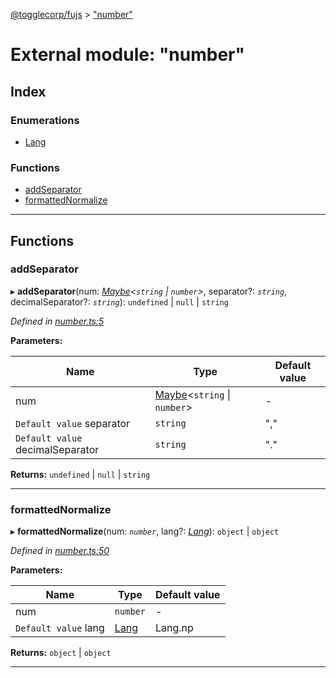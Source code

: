 [@togglecorp/fujs](../README.md) > ["number"](../modules/_number_.md)

# External module: "number"

## Index

### Enumerations

* [Lang](../enums/_number_.lang.md)

### Functions

* [addSeparator](_number_.md#addseparator)
* [formattedNormalize](_number_.md#formattednormalize)

---

## Functions

<a id="addseparator"></a>

###  addSeparator

▸ **addSeparator**(num: *[Maybe](_declarations_.md#maybe)<`string` \| `number`>*, separator?: *`string`*, decimalSeparator?: *`string`*): `undefined` \| `null` \| `string`

*Defined in [number.ts:5](https://github.com/toggle-corp/fujs/blob/bd560f8/src/number.ts#L5)*

**Parameters:**

| Name | Type | Default value |
| ------ | ------ | ------ |
| num | [Maybe](_declarations_.md#maybe)<`string` \| `number`> | - |
| `Default value` separator | `string` | &quot;,&quot; |
| `Default value` decimalSeparator | `string` | &quot;.&quot; |

**Returns:** `undefined` \| `null` \| `string`

___
<a id="formattednormalize"></a>

###  formattedNormalize

▸ **formattedNormalize**(num: *`number`*, lang?: *[Lang](../enums/_number_.lang.md)*): `object` \| `object`

*Defined in [number.ts:50](https://github.com/toggle-corp/fujs/blob/bd560f8/src/number.ts#L50)*

**Parameters:**

| Name | Type | Default value |
| ------ | ------ | ------ |
| num | `number` | - |
| `Default value` lang | [Lang](../enums/_number_.lang.md) |  Lang.np |

**Returns:** `object` \| `object`

___

